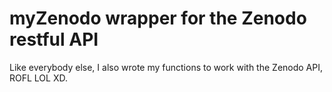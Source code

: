 # myZenodo wrapper for the Zenodo restful API

Like everybody else, I also wrote my functions to work with the Zenodo API, ROFL LOL XD.


